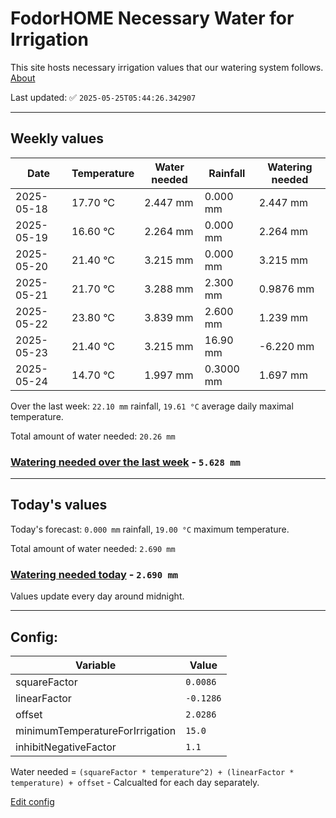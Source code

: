 # FodorHOME Necessary Water for Irrigation

This site hosts necessary irrigation values that our watering system follows. [About](https://github.com/redyau/irrigation)

Last updated: ✅ `2025-05-25T05:44:26.342907`

---

## Weekly values

| Date | Temperature | Water needed | Rainfall | Watering needed |
|-----|-----|-----|-----|-----|
| 2025-05-18 | 17.70 °C | 2.447 mm | 0.000 mm | 2.447 mm |
| 2025-05-19 | 16.60 °C | 2.264 mm | 0.000 mm | 2.264 mm |
| 2025-05-20 | 21.40 °C | 3.215 mm | 0.000 mm | 3.215 mm |
| 2025-05-21 | 21.70 °C | 3.288 mm | 2.300 mm | 0.9876 mm |
| 2025-05-22 | 23.80 °C | 3.839 mm | 2.600 mm | 1.239 mm |
| 2025-05-23 | 21.40 °C | 3.215 mm | 16.90 mm | -6.220 mm |
| 2025-05-24 | 14.70 °C | 1.997 mm | 0.3000 mm | 1.697 mm |


Over the last week: `22.10 mm` rainfall, `19.61 °C` average daily maximal temperature.

Total amount of water needed: `20.26 mm`

### [Watering needed over the last week](lastweek.txt) - `5.628 mm`

---

## Today's values

Today's forecast: `0.000 mm` rainfall, `19.00 °C` maximum temperature.

Total amount of water needed: `2.690 mm`

### [Watering needed today](today.txt) - `2.690 mm`

Values update every day around midnight.

---

## Config:

| Variable | Value |
|-----|-----|
| squareFactor | `0.0086` |
| linearFactor | `-0.1286` |
| offset | `2.0286` |
| minimumTemperatureForIrrigation | `15.0` |
| inhibitNegativeFactor | `1.1` |

Water needed = `(squareFactor * temperature^2) + (linearFactor * temperature) + offset` - Calcualted for each day separately.

[Edit config](https://github.com/RedyAu/irrigation/edit/main/config.json)
